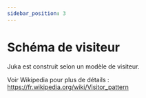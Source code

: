 ```yaml
---
sidebar_position: 3
---
```


# Schéma de visiteur

Juka est construit selon un modèle de visiteur.

Voir Wikipedia pour plus de détails : https://fr.wikipedia.org/wiki/Visitor_pattern
